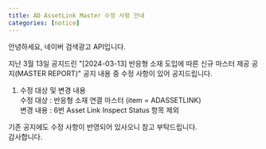 ```yaml
---
title: AD AssetLink Master 수정 사항 안내 
categories: [notice]
---
```


안녕하세요, 네이버 검색광고 API입니다.<br>

지난 3월 13일 공지드린 "[2024-03-13] 반응형 소재 도입에 따른 신규 마스터 제공 공지(MASTER REPORT)" 공지 내용 중 수정 사항이 있어 공지드립니다.

1. 수정 대상 및 변경 내용 <br>
수정 대상 : 반응형 소재 연결 마스터 (item = ADASSETLINK)<br>
변경 내용 : 6번 Asset Link Inspect Status 항목 제외<br>

기존 공지에도 수정 사항이 반영되어 있사오니 참고 부탁드립니다. <br>
감사합니다. <br>